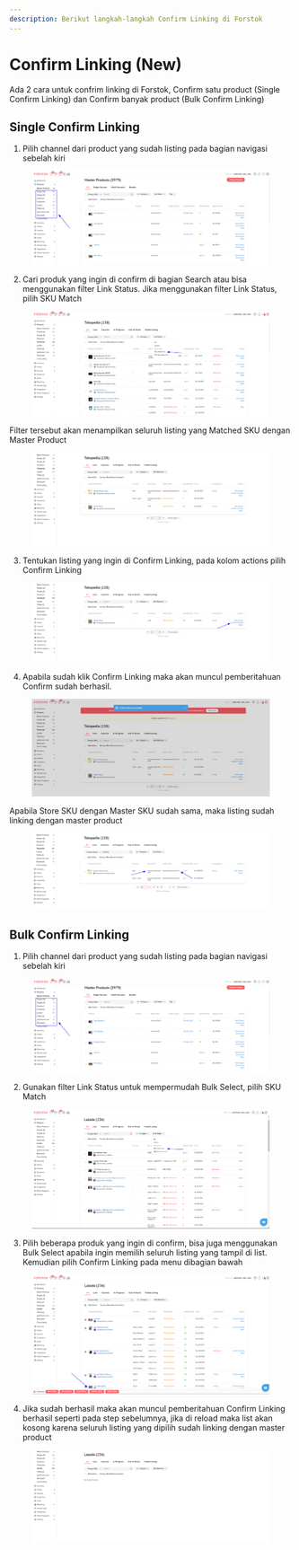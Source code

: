 ```yaml
---
description: Berikut langkah-langkah Confirm Linking di Forstok
---
```


# Confirm Linking (New)

Ada 2 cara untuk confrim linking di Forstok, Confirm satu product (Single Confirm Linking) dan Confirm banyak product (Bulk Confirm Linking)

## Single Confirm Linking

1. Pilih channel dari product yang sudah listing pada bagian navigasi sebelah kiri

<figure><img src="../../.gitbook/assets/image (8) (2).png" alt=""><figcaption></figcaption></figure>

2. Cari produk yang ingin di confirm di bagian Search atau bisa menggunakan filter Link Status. Jika menggunakan filter Link Status, pilih SKU Match

<figure><img src="../../.gitbook/assets/image (25).png" alt=""><figcaption></figcaption></figure>

Filter tersebut akan menampilkan seluruh listing yang Matched SKU dengan Master Product

<figure><img src="../../.gitbook/assets/image (19).png" alt=""><figcaption></figcaption></figure>

3. Tentukan listing yang ingin di Confirm Linking, pada kolom actions pilih Confirm Linking

<figure><img src="../../.gitbook/assets/image (14).png" alt=""><figcaption></figcaption></figure>

4. Apabila sudah klik Confirm Linking maka akan muncul pemberitahuan Confirm sudah berhasil.

<figure><img src="../../.gitbook/assets/image (11).png" alt=""><figcaption></figcaption></figure>

Apabila Store SKU dengan Master SKU sudah sama, maka listing sudah linking dengan master product

<figure><img src="../../.gitbook/assets/image (5).png" alt=""><figcaption></figcaption></figure>

## Bulk Confirm Linking

1. Pilih channel dari product yang sudah listing pada bagian navigasi sebelah kiri

<figure><img src="../../.gitbook/assets/image (41).png" alt=""><figcaption></figcaption></figure>

2. Gunakan filter Link Status untuk mempermudah Bulk Select, pilih SKU Match

<figure><img src="../../.gitbook/assets/image (6).png" alt=""><figcaption></figcaption></figure>

3. Pilih beberapa produk yang ingin di confirm, bisa juga menggunakan Bulk Select apabila ingin memilih seluruh listing yang tampil di list. Kemudian pilih Confirm Linking pada menu dibagian bawah

<figure><img src="../../.gitbook/assets/image (34).png" alt=""><figcaption></figcaption></figure>

4. Jika sudah berhasil maka akan muncul pemberitahuan Confirm Linking berhasil seperti pada step sebelumnya, jika di reload maka list akan kosong karena seluruh listing yang dipilih sudah linking dengan master product

<figure><img src="../../.gitbook/assets/image (12).png" alt=""><figcaption></figcaption></figure>
